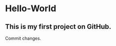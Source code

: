 # Hello-World
This is my first project on GitHub.
------------------------------------------
Commit changes.
